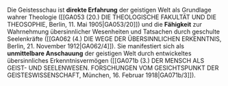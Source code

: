 
Die Geistesschau ist **direkte Erfahrung** der geistigen Welt als Grundlage wahrer Theologie ([[GA053 (20.) DIE THEOLOGISCHE FAKULTÄT UND DIE THEOSOPHIE, Berlin, 11. Mai 1905|GA053/20]]) und die **Fähigkeit** zur Wahrnehmung übersinnlicher Wesenheiten und Tatsachen durch geschulte Seelenkräfte ([[GA062 (4.) DIE WEGE DER ÜBERSINNLICHEN ERKENNTNIS, Berlin, 21. November 1912|GA062/4]]). Sie manifestiert sich als **unmittelbare Anschauung** der geistigen Welt durch entwickeltes übersinnliches Erkenntnisvermögen ([[GA071b (3.) DER MENSCH ALS GEIST- UND SEELENWESEN. FORSCHUNGEN VOM GESICHTSPUNKT DER GEISTESWISSENSCHAFT, München, 16. Februar 1918|GA071b/3]]).
